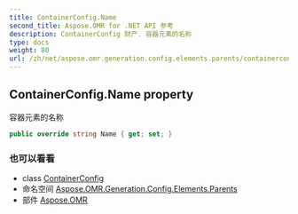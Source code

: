 ```yaml
---
title: ContainerConfig.Name
second_title: Aspose.OMR for .NET API 参考
description: ContainerConfig 财产. 容器元素的名称
type: docs
weight: 80
url: /zh/net/aspose.omr.generation.config.elements.parents/containerconfig/name/
---
```

## ContainerConfig.Name property

容器元素的名称

```csharp
public override string Name { get; set; }
```

### 也可以看看

* class [ContainerConfig](../)
* 命名空间 [Aspose.OMR.Generation.Config.Elements.Parents](../../containerconfig/)
* 部件 [Aspose.OMR](../../../)


